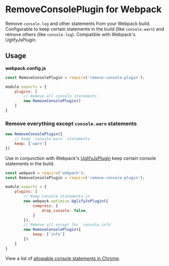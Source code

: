 # RemoveConsolePlugin for Webpack

Remove `console.log` and other statements from your Webpack build. Configurable to keep certain statements in the build (like `console.warn`) and remove others (like `console.log`). Compatible with Webpack's UglifyJsPlugin.

## Usage

**webpack.config.js**
```js
const RemoveConsolePlugin = require('remove-console-plugin');

module.exports = {
    plugins: [
        // Remove all console statements
        new RemoveConsolePlugin()
    ]
}
```

### Remove everything except `console.warn` statements
```js
new RemoveConsolePlugin({
    // keep `console.warn` statements
    keep: ['warn']
})
```

Use in conjunction with Webpack's [UglifyJsPlugin](https://github.com/webpack-contrib/uglifyjs-webpack-plugin) keep certain console statements in the build.

```js
const webpack = require('webpack');
const RemoveConsolePlugin = require('remove-console-plugin');

module.exports = {
    plugins: [
        // Keep console statements in
        new webpack.optimize.UglifyJsPlugin({
            compress: {
                drop_console: false,
            }
        }),
        // Remove all except for `console.info`
        new RemoveConsolePlugin({
            keep: ['info']
        })
    ]
}
```

View a list of [allowable console statements in Chrome](https://developers.google.com/web/tools/chrome-devtools/console/console-write).
